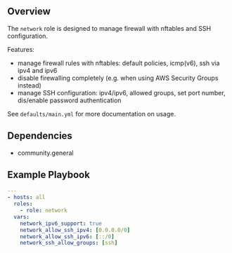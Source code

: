 ## Overview

The `network` role is designed to manage firewall with nftables and SSH configuration.

Features:
- manage firewall rules with nftables: default policies, icmp(v6), ssh via ipv4 and ipv6
- disable firewalling completely (e.g. when using AWS Security Groups instead)
- manage SSH configuration: ipv4/ipv6, allowed groups, set port number, dis/enable password authentication

See `defaults/main.yml` for more documentation on usage.

## Dependencies

- community.general

## Example Playbook

```yaml
---
- hosts: all
  roles:
    - role: network
  vars:
    network_ipv6_support: true
    network_allow_ssh_ipv4: [0.0.0.0/0]
    network_allow_ssh_ipv6: [::/0]
    network_ssh_allow_groups: [ssh]
```